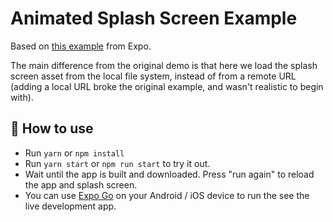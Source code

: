 # Animated Splash Screen Example

Based on [this example](https://github.com/expo/examples/tree/master/with-splash-screen) from Expo.

The main difference from the original demo is that here we load the splash screen asset from the local file system, instead of from a remote URL (adding a local URL broke the original example, and wasn't realistic to begin with).

## 🚀 How to use

- Run `yarn` or `npm install`
- Run `yarn start` or `npm run start` to try it out.
- Wait until the app is built and downloaded. Press "run again" to reload the app and splash screen.
- You can use [Expo Go](https://expo.dev/client) on your Android / iOS device to run the see the live development app.
